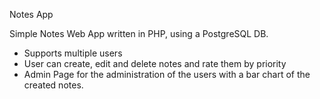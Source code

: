 Notes App

Simple Notes Web App written in PHP, using a PostgreSQL DB.
* Supports multiple users
* User can create, edit and delete notes and rate them by priority
* Admin Page for the administration of the users with a bar chart of the created notes.

